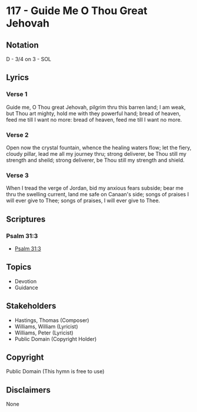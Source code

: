 # 117 - Guide Me O Thou Great Jehovah

## Notation

D - 3/4 on 3 - SOL

## Lyrics

### Verse 1

Guide me, O Thou great Jehovah, pilgrim thru this barren land; I am weak, but Thou art mighty, hold me with they powerful hand; bread of heaven, feed me till I want no more: bread of heaven, feed me till I want no more.

### Verse 2

Open now the crystal fountain, whence the healing waters flow; let the fiery, cloudy pillar, lead me all my journey thru; strong deliverer, be Thou still my strength and sheild; strong deliverer, be Thou still my strength and shield.

### Verse 3

When I tread the verge of Jordan, bid my anxious fears subside; bear me thru the swelling current, land me safe on Canaan's side; songs of praises I will ever give to Thee; songs of praises, I will ever give to Thee.


## Scriptures

### Psalm 31:3

- [Psalm 31:3](https://www.biblegateway.com/passage/?search=Psalm%2031%3A3)


## Topics

- Devotion
- Guidance

## Stakeholders

- Hastings, Thomas (Composer)
- Williams, William (Lyricist)
- Williams, Peter (Lyricist)
- Public Domain (Copyright Holder)

## Copyright

Public Domain
(This hymn is free to use)

## Disclaimers

None

